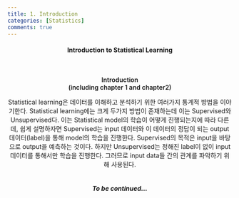 ```yaml
---
title: 1. Introduction
categories: [Statistics]
comments: true
---
```

    
<h4 align="center"> Introduction to Statistical Learning </h4> <br>

<div align="center" style="font-size:14px;">
  <p style="font-weight:600;"> Introduction<br>(including chapter 1 and chapter2)</p>
Statistical learning은 데이터를 이해하고 분석하기 위한 여러가지 통계적 방법을 이야기한다. Statistical learning에는 크게 두가지 방법이 존재하는데 이는 Supervised와 Unsupervised다. 이는 Statistical model의 학습이 어떻게 진행되는지에 따라 다른데, 쉽게 설명하자면 Supervised는 input 데이터와 이 데이터의 정답이 되는 output 데이터(label)을 통해 model의 학습을 진행한다. Supervised의 목적은 input을 바탕으로 output을 예측하는 것이다. 하지만 Unsupervised는 정해진 label이 없이 input 데이터를 통해서만 학습을 진행한다. 그러므로 input data들 간의 관계를 파악하기 위해 사용된다.<br><br>
    <h5>To be continued...</h5>
</div>
